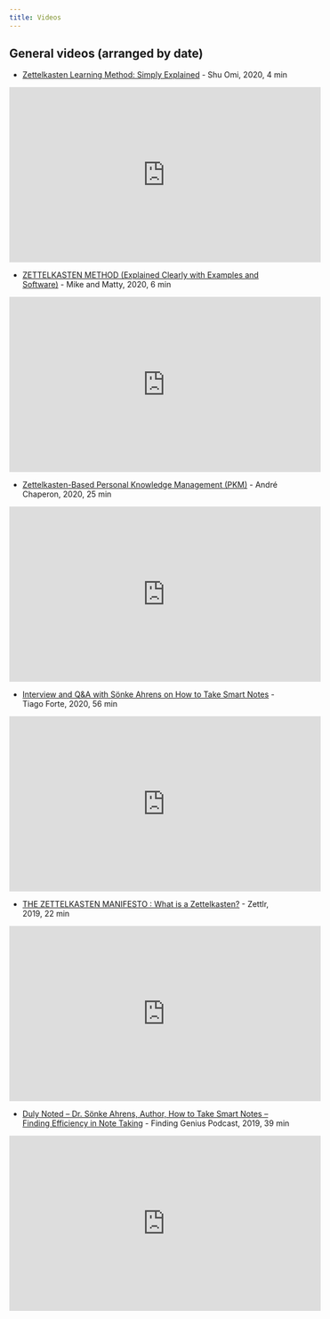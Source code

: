 ```yaml
---
title: Videos
---
```


## General videos (arranged by date)

* [Zettelkasten Learning Method: Simply Explained](https://www.youtube.com/watch?v=rOSZOCoqOo8.) - Shu Omi, 2020, 4 min

<iframe width="560" height="315" src="https://www.youtube.com/embed/rOSZOCoqOo8" frameborder="0" allow="accelerometer; autoplay; encrypted-media; gyroscope; picture-in-picture" allowfullscreen></iframe>


* [ZETTELKASTEN METHOD (Explained Clearly with Examples and Software)](https://www.youtube.com/watch?v=wFZHuWLA09M) - Mike and Matty, 2020, 6 min

<iframe width="560" height="315" src="https://www.youtube.com/embed/wFZHuWLA09M" frameborder="0" allow="accelerometer; autoplay; encrypted-media; gyroscope; picture-in-picture" allowfullscreen></iframe>


* [Zettelkasten-Based Personal Knowledge Management (PKM)](https://www.youtube.com/watch?v=_3pkDDr5p3o) - André Chaperon, 2020, 25 min

<iframe width="560" height="315" src="https://www.youtube.com/embed/_3pkDDr5p3o" frameborder="0" allow="accelerometer; autoplay; encrypted-media; gyroscope; picture-in-picture" allowfullscreen></iframe>


* [Interview and Q&A with Sönke Ahrens on How to Take Smart Notes](https://www.youtube.com/watch?v=kXnR7qX3BDc) - Tiago Forte, 2020, 56 min

<iframe width="560" height="315" src="https://www.youtube.com/embed/kXnR7qX3BDc" frameborder="0" allow="accelerometer; autoplay; encrypted-media; gyroscope; picture-in-picture" allowfullscreen></iframe>


* [THE ZETTELKASTEN MANIFESTO : What is a Zettelkasten?](https://www.youtube.com/watch?v=c5Tst3-zcWI&t=675s) - Zettlr, 2019, 22 min

<iframe width="560" height="315" src="https://www.youtube.com/embed/c5Tst3-zcWI" frameborder="0" allow="accelerometer; autoplay; encrypted-media; gyroscope; picture-in-picture" allowfullscreen></iframe>


* [Duly Noted – Dr. Sönke Ahrens, Author, How to Take Smart Notes – Finding Efficiency in Note Taking](https://www.youtube.com/watch?v=98EFiAxCLuY) - Finding Genius Podcast, 2019, 39 min

<iframe width="560" height="315" src="https://www.youtube.com/embed/98EFiAxCLuY" frameborder="0" allow="accelerometer; autoplay; encrypted-media; gyroscope; picture-in-picture" allowfullscreen></iframe>


